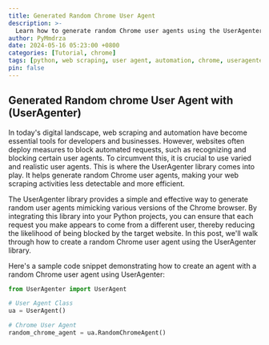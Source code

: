 ```yaml
---
title: Generated Random Chrome User Agent
description: >-
  Learn how to generate random Chrome user agents using the UserAgenter library in Python to enhance your web scraping and automation projects.
author: PyMmdrza
date: 2024-05-16 05:23:00 +0800
categories: [Tutorial, chrome]
tags: [python, web scraping, user agent, automation, chrome, useragenter, random user agent, web security, python libraries]
pin: false
---
```


## Generated Random chrome User Agent with (UserAgenter)

In today's digital landscape, web scraping and automation have become essential tools for developers and businesses. However, websites often deploy measures to block automated requests, such as recognizing and blocking certain user agents. To circumvent this, it is crucial to use varied and realistic user agents. This is where the UserAgenter library comes into play. It helps generate random Chrome user agents, making your web scraping activities less detectable and more efficient.

The UserAgenter library provides a simple and effective way to generate random user agents mimicking various versions of the Chrome browser. By integrating this library into your Python projects, you can ensure that each request you make appears to come from a different user, thereby reducing the likelihood of being blocked by the target website. In this post, we'll walk through how to create a random Chrome user agent using the UserAgenter library.

Here's a sample code snippet demonstrating how to create an agent with a random Chrome user agent using UserAgenter:

```python
from UserAgenter import UserAgent

# User Agent Class
ua = UserAgent()

# Chrome User Agent 
random_chrome_agent = ua.RandomChromeAgent()
```

[generate-chrome-useragent]: https://github.com/useragenter/generate-chrome-useragent
